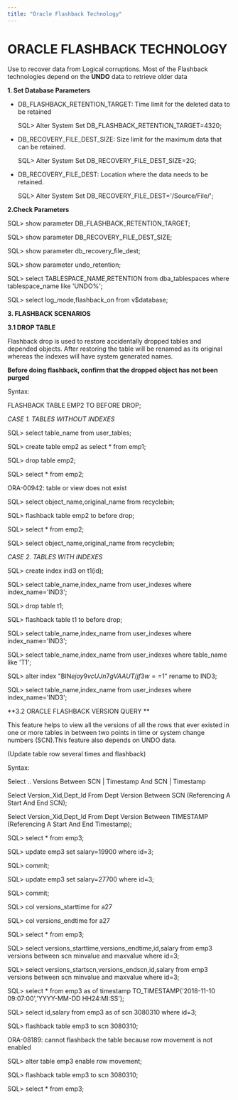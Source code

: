```yaml
---
title: "Oracle Flashback Technology"
---
```


# ORACLE FLASHBACK TECHNOLOGY
Use to recover data from Logical corruptions. Most of the Flashback technologies depend on the **UNDO** data to retrieve older data


**1. Set Database Parameters**

  - DB_FLASHBACK_RETENTION_TARGET: Time limit for the deleted data to be retained
    
    SQL> Alter System Set DB_FLASHBACK_RETENTION_TARGET=4320;

  - DB_RECOVERY_FILE_DEST_SIZE: Size limit for the maximum data that can be retained.
  
    SQL> Alter System Set DB_RECOVERY_FILE_DEST_SIZE=2G;

  - DB_RECOVERY_FILE_DEST: Location where the data needs to be retained.
  
    SQL> Alter System Set DB_RECOVERY_FILE_DEST='/Source/File/';
    

**2.Check Parameters**

SQL> show parameter DB_FLASHBACK_RETENTION_TARGET;

SQL> show parameter DB_RECOVERY_FILE_DEST_SIZE;

SQL> show parameter db_recovery_file_dest;

SQL> show parameter undo_retention;

SQL> select TABLESPACE_NAME,RETENTION from dba_tablespaces where tablespace_name like 'UNDO%';

SQL> select log_mode,flashback_on from v$database;


**3. FLASHBACK SCENARIOS**


**3.1 DROP TABLE**

Flashback drop is used to restore accidentally dropped tables and depended objects. After restoring the table will be renamed as its original whereas the indexes will have system generated names.

**Before doing flashback, confirm that the dropped object has not been purged**

Syntax:

FLASHBACK TABLE EMP2 TO BEFORE DROP;

*CASE 1. TABLES WITHOUT INDEXES*

SQL> select table_name from user_tables;

SQL> create table emp2 as select * from emp1;

SQL> drop table emp2;

SQL> select * from emp2;

ORA-00942: table or view does not exist

SQL> select object_name,original_name from recyclebin;

SQL> flashback table emp2 to before drop;

SQL> select * from emp2;

SQL> select object_name,original_name from recyclebin;


*CASE 2. TABLES WITH INDEXES*

SQL> create index ind3 on t1(id);

SQL>  select table_name,index_name from user_indexes where index_name='IND3';

SQL> drop table t1;

SQL> flashback table t1 to before drop;

SQL> select table_name,index_name from user_indexes where index_name='IND3';

SQL> select table_name,index_name from user_indexes where table_name like 'T1';

SQL> alter index "BIN$ejoy9vcUJn7gVAAUT/jf3w==$1" rename to IND3;

SQL> select table_name,index_name from user_indexes where index_name='IND3';

**3.2 ORACLE FLASHBACK VERSION QUERY **

This feature helps to view all the versions of all the rows that ever existed in one or more tables in between two points in time or system change numbers (SCN).This feature also depends on UNDO data.

(Update table row several times and flashback)

Syntax:

Select .. Versions Between SCN | Timestamp And SCN | Timestamp

Select Version_Xid,Dept_Id
From Dept
Version Between SCN (Referencing A Start And End SCN);

Select Version_Xid,Dept_Id
From Dept
Version Between TIMESTAMP (Referencing A Start And End Timestamp);

SQL> select * from emp3;

SQL> update emp3 set salary=19900 where id=3;

SQL> commit;

SQL> update emp3 set salary=27700 where id=3;

SQL> commit;

SQL> col versions_starttime for a27

SQL> col versions_endtime for a27

SQL> select * from emp3;

SQL> select versions_starttime,versions_endtime,id,salary from emp3 versions between scn minvalue and maxvalue where id=3;

SQL> select versions_startscn,versions_endscn,id,salary from emp3 versions between scn minvalue and maxvalue where id=3;

SQL> select * from emp3 as of timestamp TO_TIMESTAMP('2018-11-10 09:07:00','YYYY-MM-DD HH24:MI:SS');

SQL> select id,salary from emp3 as of scn 3080310 where id=3;

SQL> flashback table emp3 to scn 3080310;

ORA-08189: cannot flashback the table because row movement is not enabled

SQL> alter table emp3 enable row movement;

SQL> flashback table emp3 to scn 3080310;

SQL> select * from emp3;










